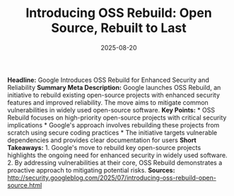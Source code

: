 ﻿---
title: 'Introducing OSS Rebuild: Open Source, Rebuilt to Last'
date: '2025-08-20'
category: Markets
summary: ''
slug: introducing oss rebuild open source rebuilt to last
source_urls:
- http://security.googleblog.com/2025/07/introducing-oss-rebuild-open-source.html
seo:
  title: 'Introducing OSS Rebuild: Open Source, Rebuilt to Last | Hash n Hedge'
  description: ''
  keywords:
  - news
  - markets
  - brief
---

**Headline:** Google Introduces OSS Rebuild for Enhanced Security and Reliability  **Summary Meta Description:** Google launches OSS Rebuild, an initiative to rebuild existing open-source projects with enhanced security features and improved reliability. The move aims to mitigate common vulnerabilities in widely used open-source software.  **Key Points:**  * OSS Rebuild focuses on high-priority open-source projects with critical security implications * Google's approach involves rebuilding these projects from scratch using secure coding practices * The initiative targets vulnerable dependencies and provides clear documentation for users  **Short Takeaways:**  1. Google's move to rebuild key open-source projects highlights the ongoing need for enhanced security in widely used software. 2. By addressing vulnerabilities at their core, OSS Rebuild demonstrates a proactive approach to mitigating potential risks.  **Sources:** http://security.googleblog.com/2025/07/introducing-oss-rebuild-open-source.html 

